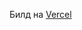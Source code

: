 Билд на <a href='https://typescript-user-list-todo-list-bz2iu9qb1-gobezar.vercel.app/'> Vercel </a>
